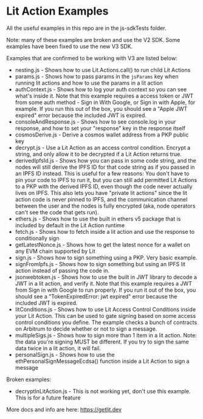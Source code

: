 # Lit Action Examples

All the useful examples in this repo are in the js-sdkTests folder. 


Note: many of these examples are broken and use the V2 SDK.  Some examples have been fixed to use the new V3 SDK.

Examples that are confirmed to be working with V3 are listed below:
* nesting.js - Shows how to use Lit.Actions.call() to run child Lit Actions
* params.js - Shows how to pass params in the `jsParams` key when running lit actions and how to use the params in a lit action
* authContext.js - Shows how to log your auth context so you can see what's inside it.  Note that this example requires a access token or JWT from some auth method - Sign in With Google, or Sign in with Apple, for example.  If you run this out of the box, you should see a "Apple JWT expired" error because the included JWT is expired.
* consoleAndResponse.js - Shows how to see console.log in your response, and how to set your "response" key in the response itself
* cosmosDerive.js - Derive a cosmos wallet address from a PKP public key
* decrypt.js - Use a Lit Action as an access control condition.  Encrypt a string, and only allow it to be decrypted if a Lit Action returns true.
* derivedIpfsId.js - Shows how you can pass in some code string, and the nodes will still derive the IPFS ID for that code string as if you passed in an IPFS ID instead.  This is useful for a few reasons: You don't have to pin your code to IPFS to run it, but you can still add permitted Lit Actions to a PKP with the derived IPFS ID, even though the code never actually lives on IPFS.  This also lets you have "private lit actions" since the lit action code is never pinned to IPFS, and the communication channel between the user and the nodes is fully encrypted (aka, node operators can't see the code that gets run).
* ethers.js - Shows how to use the built in ethers v5 package that is included by default in the Lit Action runtime
* fetch.js - Shows how to fetch inside a lit action and use the response to conditionally sign
* getLatestNonce.js - Shows how to get the latest nonce for a wallet on any EVM chain supported by Lit
* sign.js - Shows how to sign something using a PKP.  Very basic example.
* signFromIpfs.js - Shows how to sign something but using an IPFS lit action instead of passing the code in.
* jsonwebtoken.js - Shows how to use the built in JWT library to decode a JWT in a lit action, and verify it.  Note that this example requires a JWT from Sign in with Google to run properly.  If you run it out of the box, you should see a "TokenExpiredError: jwt expired" error because the included JWT is expired.
* litConditions.js - Shows how to use Lit Access Control Conditions inside your Lit Action.  This can be used to gate signing based on some access control conditions you define.  The example checks a bunch of contracts on Arbitrum to decide whether or not to sign a message.
* multipleSigs.js - Shows how to sign more than 1 item in a lit action.  Note: the data you're signing MUST be different.  If you try to sign the same data twice in a lit action, it will fail.
* personalSign.js - Shows how to use the ethPersonalSignMessageEcdsa() function inside a Lit Action to sign a message





Broken examples:
* decryptInLitAction.js - This is not working yet, don't use this example.  This is for a future feature



More docs and info are here: https://getlit.dev
